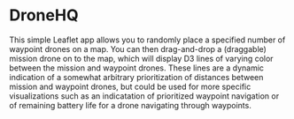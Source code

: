 DroneHQ
=======

This simple Leaflet app allows you to randomly place a specified number of waypoint drones on a map. You can then drag-and-drop a (draggable) mission drone on to the map, which will display D3 lines of varying color between the mission and waypoint drones. These lines are a dynamic indication of a somewhat arbitrary prioritization of distances between mission and waypoint drones, but could be used for more specific visualizations such as an indicatation of prioritized waypoint navigation or of remaining battery life for a drone navigating through waypoints.
